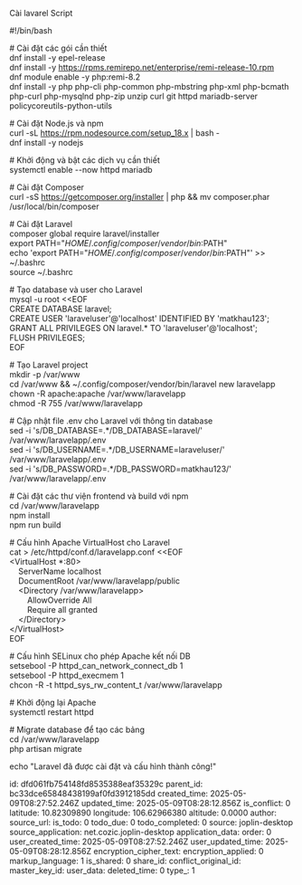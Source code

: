 Cài lavarel Script

#!/bin/bash

\# Cài đặt các gói cần thiết  
dnf install -y epel-release  
dnf install -y https://rpms.remirepo.net/enterprise/remi-release-10.rpm  
dnf module enable -y php:remi-8.2  
dnf install -y php php-cli php-common php-mbstring php-xml php-bcmath php-curl php-mysqlnd php-zip unzip curl git httpd mariadb-server policycoreutils-python-utils

\# Cài đặt Node.js và npm  
curl -sL https://rpm.nodesource.com/setup_18.x | bash -  
dnf install -y nodejs

\# Khởi động và bật các dịch vụ cần thiết  
systemctl enable --now httpd mariadb

\# Cài đặt Composer  
curl -sS https://getcomposer.org/installer | php && mv composer.phar /usr/local/bin/composer

\# Cài đặt Laravel  
composer global require laravel/installer  
export PATH="$HOME/.config/composer/vendor/bin:$PATH"  
echo 'export PATH="$HOME/.config/composer/vendor/bin:$PATH"' >> ~/.bashrc  
source ~/.bashrc

\# Tạo database và user cho Laravel  
mysql -u root <<EOF  
CREATE DATABASE laravel;  
CREATE USER 'laraveluser'@'localhost' IDENTIFIED BY 'matkhau123';  
GRANT ALL PRIVILEGES ON laravel.\* TO 'laraveluser'@'localhost';  
FLUSH PRIVILEGES;  
EOF

\# Tạo Laravel project  
mkdir -p /var/www  
cd /var/www && ~/.config/composer/vendor/bin/laravel new laravelapp  
chown -R apache:apache /var/www/laravelapp  
chmod -R 755 /var/www/laravelapp

\# Cập nhật file .env cho Laravel với thông tin database  
sed -i 's/DB_DATABASE=.\*/DB_DATABASE=laravel/' /var/www/laravelapp/.env  
sed -i 's/DB_USERNAME=.\*/DB_USERNAME=laraveluser/' /var/www/laravelapp/.env  
sed -i 's/DB_PASSWORD=.\*/DB_PASSWORD=matkhau123/' /var/www/laravelapp/.env

\# Cài đặt các thư viện frontend và build với npm  
cd /var/www/laravelapp  
npm install  
npm run build

\# Cấu hình Apache VirtualHost cho Laravel  
cat > /etc/httpd/conf.d/laravelapp.conf <<EOF  
&lt;VirtualHost \*:80&gt;  
    ServerName localhost  
    DocumentRoot /var/www/laravelapp/public  
    &lt;Directory /var/www/laravelapp&gt;  
        AllowOverride All  
        Require all granted  
    &lt;/Directory&gt;  
&lt;/VirtualHost&gt;  
EOF

\# Cấu hình SELinux cho phép Apache kết nối DB  
setsebool -P httpd_can_network_connect_db 1  
setsebool -P httpd_execmem 1  
chcon -R -t httpd_sys_rw_content_t /var/www/laravelapp

\# Khởi động lại Apache  
systemctl restart httpd

\# Migrate database để tạo các bảng  
cd /var/www/laravelapp  
php artisan migrate

echo "Laravel đã được cài đặt và cấu hình thành công!"

id: dfd061fb754148fd8535388eaf35329c
parent_id: bc33dce65848438199af0fd3912185dd
created_time: 2025-05-09T08:27:52.246Z
updated_time: 2025-05-09T08:28:12.856Z
is_conflict: 0
latitude: 10.82309890
longitude: 106.62966380
altitude: 0.0000
author: 
source_url: 
is_todo: 0
todo_due: 0
todo_completed: 0
source: joplin-desktop
source_application: net.cozic.joplin-desktop
application_data: 
order: 0
user_created_time: 2025-05-09T08:27:52.246Z
user_updated_time: 2025-05-09T08:28:12.856Z
encryption_cipher_text: 
encryption_applied: 0
markup_language: 1
is_shared: 0
share_id: 
conflict_original_id: 
master_key_id: 
user_data: 
deleted_time: 0
type_: 1